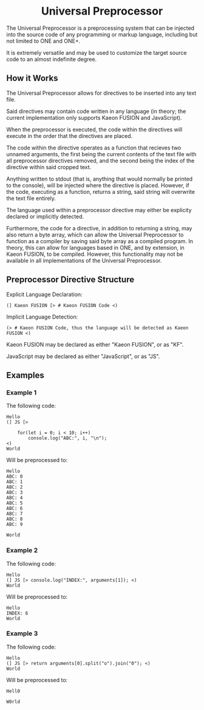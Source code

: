 <div align="center"><h1>Universal Preprocessor</h1></div>

The Universal Preprocessor is a preprocessing system that can be injected into the source code of any programming or markup language,
including but not limited to ONE and ONE+.

It is extremely versatile and may be used to customize the target source code to an almost indefinite degree.

## How it Works

The Universal Preprocessor allows for directives to be inserted into any text file.

Said directives may contain code written in any language (in theory; the current implementation only supports Kaeon FUSION and JavaScript).

When the preprocessor is executed,
the code within the directives will execute in the order that the directives are placed.

The code within the directive operates as a function that recieves two unnamed arguments,
the first being the current contents of the text file with all preprocessor directives removed,
and the second being the index of the directive within said cropped text.

Anything written to stdout (that is, anything that would normally be printed to the console),
will be injected where the directive is placed.
However,
if the code,
executing as a function, returns a string,
said string will overwrite the text file entirely.

The language used within a preprocessor directive may either be explicity declared or implicitly
detected.

Furthermore,
the code for a directive,
in addition to returning a string,
may also return a byte array,
which can allow the Universal Preprocessor to function as a compiler by saving said byte array as a compiled program.
In theory,
this can allow for languages based in ONE,
and by extension,
in Kaeon FUSION,
to be compiled.
However,
this functionality may not be available in all implementations of the Universal Preprocessor.

## Preprocessor Directive Structure

Explicit Language Declaration:

    (] Kaeon FUSION [> # Kaeon FUSION Code <)

Implicit Language Detection:

    (> # Kaeon FUSION Code, thus the language will be detected as Kaeon FUSION <)

Kaeon FUSION may be declared as either "Kaeon FUSION", or as "KF".

JavaScript may be declared as either "JavaScript", or as "JS".

## Examples

### Example 1

The following code:

    Hello
    (] JS [>

    	for(let i = 0; i < 10; i++)
    		console.log("ABC:", i, "\n");
    <)
    World

Will be preprocessed to:

    Hello
    ABC: 0
    ABC: 1
    ABC: 2
    ABC: 3
    ABC: 4
    ABC: 5
    ABC: 6
    ABC: 7
    ABC: 8
    ABC: 9
    
    World

### Example 2

The following code:

    Hello
    (] JS [> console.log("INDEX:", arguments[1]); <)
    World

Will be preprocessed to:

    Hello
    INDEX: 6
    World

### Example 3

The following code:

    Hello
    (] JS [> return arguments[0].split("o").join("0"); <)
    World

Will be preprocessed to:

    Hell0
	
    W0rld
